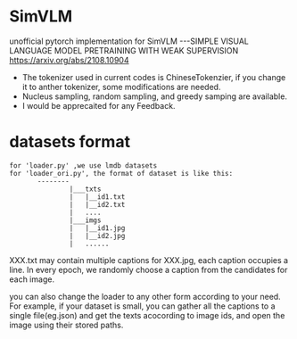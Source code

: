# SimVLM
unofficial pytorch implementation for SimVLM ---SIMPLE VISUAL LANGUAGE MODEL PRETRAINING WITH WEAK SUPERVISION
https://arxiv.org/abs/2108.10904

* The tokenizer used in current codes is ChineseTokenzier, if you change it to anther tokenizer, some modifications are needed.
* Nucleus sampling, random sampling, and greedy samping are available.
* I would be apprecaited for any Feedback. 
# datasets format
    for 'loader.py' ,we use lmdb datasets
    for 'loader_ori.py', the format of dataset is like this:
           --------
                   |___txts
                   |   |__id1.txt
                   |   |__id2.txt
                   |   ....
                   |___imgs
                   |   |__id1.jpg
                   |   |__id2.jpg
                   |   ......
XXX.txt may contain multiple captions for XXX.jpg, each caption occupies a line. In every epoch, we randomly choose a caption from the candidates for each image. 

you can also change the loader to any other form according to your need. For example, if your dataset is small, you can gather all the captions to a single file(eg.json) and get the texts acocording to image ids, and open the image using their stored paths.
